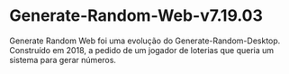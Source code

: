 # Generate-Random-Web-v7.19.03
Generate Random Web foi uma evolução do Generate-Random-Desktop. Construído em 2018, a pedido de um jogador de loterias que queria um sistema para gerar números.
